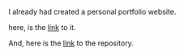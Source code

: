 I already had created a personal portfolio website.

here, is the [link](https://rocket19.github.io/DA_Portfolio/) to it.

And, here is the [link](https://github.com/ROCKET19/DA_Portfolio) to the repository.
